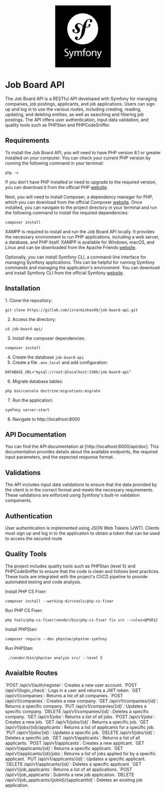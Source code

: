 <p align="center">
  <img align="center" height="200" src="public/symfony.svg">
</p>
<h1>Job Board API</h1>
The Job Board API is a RESTful API developed with Symfony for managing companies, job postings, applicants, and job applications. Users can sign up and log in to use the various routes, including creating, reading, updating, and deleting entities, as well as searching and filtering job postings. The API offers user authentication, input data validation, and quality tools such as PHPStan and PHPCodeSniffer.

<h2>Requirements</h2>
To install the Job Board API, you will need to have PHP version 8.1 or greater installed on your computer. You can check your current PHP version by running the following command in your terminal:

```shell
php -v
```

If you don't have PHP installed or need to upgrade to the required version, you can download it from the official PHP <a href="https://www.php.net/downloads.php">website</a>.

Next, you will need to install Composer, a dependency manager for PHP, which you can download from the official Composer <a href="https://getcomposer.org/download/">website</a>. Once installed, you can navigate to the project directory in your terminal and run the following command to install the required dependencies:
```shell
composer install
```

XAMPP is required to install and run the Job Board API locally. It provides the necessary environment to run PHP applications, including a web server, a database, and PHP itself. XAMPP is available for Windows, macOS, and Linux and can be downloaded from the Apache Friends <a href="https://www.apachefriends.org/">website</a>.

Optionally, you can install Symfony CLI, a command-line interface for managing Symfony applications. This can be helpful for running Symfony commands and managing the application's environment. You can download and install Symfony CLI from the official Symfony <a href="https://symfony.com/download">website</a>.

<h2>Installation</h2>
1. Clone the repository:

```shell
git clone https://gitlab.com/israrminhas99/job-board-api.git
```

2. Access the directory:

```shell
cd job-board-api/
```

3. Install the composer dependencies:

```shell
composer install
```

4. Create the database `job-board-api` 
5. Create a file `.env.local` and add configuration:

```dotenv
DATABASE_URL="mysql://root:@localhost:3306/job-board-api"
```

6. Migrate database tables:

```
php bin/console doctrine:migrations:migrate
```

7. Run the application:

```shell
symfony server:start
```

8. Navigate to http://localhost:8000

<h2>API Documentation</h2>
You can find the API documentation at [http://localhost:8000/api/doc]. This documentation provides details about the available endpoints, the required input parameters, and the expected response format.
<h2>Validations</h2>
The API includes input data validations to ensure that the data provided by the client is in the correct format and meets the necessary requirements. These validations are enforced using Symfony's built-in validation components.

<h2>Authentication</h2>
User authentication is implemented using JSON Web Tokens (JWT). Clients must sign up and log in to the application to obtain a token that can be used to access the secured route

<h2>Quality Tools</h2>

The project includes quality tools such as PHPStan (level 5) and PHPCodeSniffer to ensure that the code is clean and follows best practices. These tools are integrated with the project's CI/CD pipeline to provide automated testing and code analysis.

Install PHP CS Fixer:

```shell
composer install --working-dir=tools/php-cs-fixer
```

Run PHP CS Fixer:

```shell
php tools/php-cs-fixer/vendor/bin/php-cs-fixer fix src --rules=@PSR12
```

Install PHPStan:

```shell
composer require --dev phpstan/phpstan-symfony
```

Run PHPStan:

```shell
 ./vendor/bin/phpstan analyze src/ --level 5
```

<h2>Avaialble Routes</h2>
`POST /api/v1/auth/register`: Creates a new user account.
`POST /api/v1/login_check`: Logs in a user and returns a JWT token.
`GET /api/v1/companies`: Returns a list of all companies.
`POST /api/v1/companies`: Creates a new company.
`GET /api/v1/companies/{id}`: Returns a specific company.
`PUT /api/v1/companies/{id}`: Updates a specific company.
`DELETE /api/v1/companies/{id}`: Deletes a specific company.
`GET /api/v1/jobs`: Returns a list of all jobs.
`POST /api/v1/jobs`: Creates a new job.
`GET /ap/v1i/jobs/{id}`: Returns a specific job.
`GET /api/v1/jobs/{id}/applicants`: Returns a list of applicants for a specific job.
`PUT /api/v1/jobs/{id}`: Updates a specific job.
`DELETE /api/v1/jobs/{id}`: Deletes a specific job.
`GET /api/v1/applicants`: Returns a list of all applicants.
`POST /api/v1/applicants`: Creates a new applicant.
`GET /api/v1/applicants/{id}`: Returns a specific applicant.
`GET /api/v1/applicants/{id}/jobs`: Returns a list of jobs applied for by a specific applicant.
`PUT /api/v1/applicants/{id}`: Updates a specific applicant.
`DELETE /api/v1/applicants/{id}`: Deletes a specific applicant.
`GET /api/v1/job_applicants`: Returns a list of all applications.
`POST /api/v1/job_applicants`: Submits a new job application.
`DELETE /api/v1/job_applicants/{jobId}/{applicantId}`: Deletes an existing job application.

